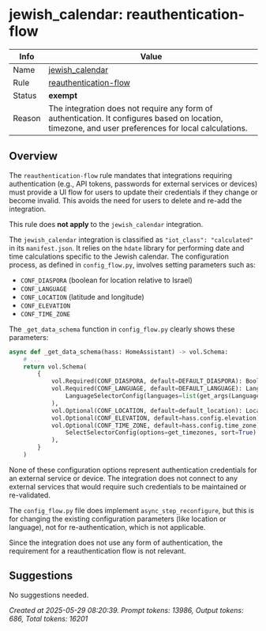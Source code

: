 # jewish_calendar: reauthentication-flow

| Info   | Value                                                                    |
|--------|--------------------------------------------------------------------------|
| Name   | [jewish_calendar](https://www.home-assistant.io/integrations/jewish_calendar/) |
| Rule   | [reauthentication-flow](https://developers.home-assistant.io/docs/core/integration-quality-scale/rules/reauthentication-flow)                                                     |
| Status | **exempt**                                       |
| Reason | The integration does not require any form of authentication. It configures based on location, timezone, and user preferences for local calculations. |

## Overview

The `reauthentication-flow` rule mandates that integrations requiring authentication (e.g., API tokens, passwords for external services or devices) must provide a UI flow for users to update their credentials if they change or become invalid. This avoids the need for users to delete and re-add the integration.

This rule does **not apply** to the `jewish_calendar` integration.

The `jewish_calendar` integration is classified as `"iot_class": "calculated"` in its `manifest.json`. It relies on the `hdate` library for performing date and time calculations specific to the Jewish calendar. The configuration process, as defined in `config_flow.py`, involves setting parameters such as:
*   `CONF_DIASPORA` (boolean for location relative to Israel)
*   `CONF_LANGUAGE`
*   `CONF_LOCATION` (latitude and longitude)
*   `CONF_ELEVATION`
*   `CONF_TIME_ZONE`

The `_get_data_schema` function in `config_flow.py` clearly shows these parameters:
```python
async def _get_data_schema(hass: HomeAssistant) -> vol.Schema:
    # ...
    return vol.Schema(
        {
            vol.Required(CONF_DIASPORA, default=DEFAULT_DIASPORA): BooleanSelector(),
            vol.Required(CONF_LANGUAGE, default=DEFAULT_LANGUAGE): LanguageSelector(
                LanguageSelectorConfig(languages=list(get_args(Language)))
            ),
            vol.Optional(CONF_LOCATION, default=default_location): LocationSelector(),
            vol.Optional(CONF_ELEVATION, default=hass.config.elevation): int,
            vol.Optional(CONF_TIME_ZONE, default=hass.config.time_zone): SelectSelector(
                SelectSelectorConfig(options=get_timezones, sort=True)
            ),
        }
    )
```
None of these configuration options represent authentication credentials for an external service or device. The integration does not connect to any external services that would require such credentials to be maintained or re-validated.

The `config_flow.py` file does implement `async_step_reconfigure`, but this is for changing the existing configuration parameters (like location or language), not for re-authentication, which is not applicable.

Since the integration does not use any form of authentication, the requirement for a reauthentication flow is not relevant.

## Suggestions

No suggestions needed.

_Created at 2025-05-29 08:20:39. Prompt tokens: 13986, Output tokens: 686, Total tokens: 16201_
